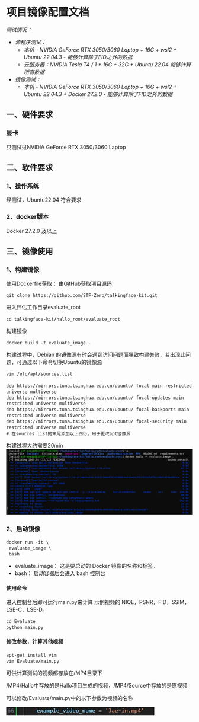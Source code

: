 # 项目镜像配置文档
_测试情况：_
+  _源程序测试：_
    + _本机 - NVIDIA GeForce RTX 3050/3060 Laptop + 16G + wsl2 + Ubuntu 22.04.3  - 能够计算除了FID之外的数据_
    + _云服务器：NVIDIA Tesla T4 / 1 * 16G + 32G + Ubuntu 22.04 能够计算所有数据_
+  _镜像测试：_
    + _本机 - NVIDIA GeForce RTX 3050/3060 Laptop + 16G + wsl2 + Ubuntu 22.04.3 + Docker 27.2.0 - 能够计算除了FID之外的数据_
## 一、硬件要求
### 显卡
只测试过NVIDIA GeForce RTX 3050/3060 Laptop
## 二、软件要求
### 1、操作系统
经测试，Ubuntu22.04 符合要求
### 2、docker版本
Docker 27.2.0 及以上
## 三、镜像使用
### 1、构建镜像
使用Dockerfile获取：
由GitHub获取项目源码
```
git clone https://github.com/STF-Zero/talkingface-kit.git
```
进入评估工作目录evaluate_root
```
cd talkingface-kit/hallo_root/evaluate_root
```
构建镜像
```
docker build -t evaluate_image .
```
构建过程中，Debian 的镜像源有时会遇到访问问题而导致构建失败，若出现此问题，可通过以下命令切换Ubuntu的镜像源
```
vim /etc/apt/sources.list

deb https://mirrors.tuna.tsinghua.edu.cn/ubuntu/ focal main restricted universe multiverse
deb https://mirrors.tuna.tsinghua.edu.cn/ubuntu/ focal-updates main restricted universe multiverse
deb https://mirrors.tuna.tsinghua.edu.cn/ubuntu/ focal-backports main restricted universe multiverse
deb https://mirrors.tuna.tsinghua.edu.cn/ubuntu/ focal-security main restricted universe multiverse
# 在sources.list的末尾添加以上四行，用于更改apt镜像源
```
构建过程大约需要20min
![alt text](dockerbuild.png)

### 2、启动镜像
```
docker run -it \
 evaluate_image \
 bash
```
+ evaluate_image：
这是要启动的 Docker 镜像的名称和标签。
+ bash：
启动容器后会进入 bash 控制台
#### 使用命令
进入控制台后即可运行main.py来计算 示例视频的 NIQE，PSNR，FID，SSIM，LSE-C，LSE-D。
```
cd Evaluate
python main.py
```
#### 修改参数，计算其他视频
```
apt-get install vim
vim Evaluate/main.py
```
可供计算测试的视频都存放在/MP4目录下

/MP4/Hallo中存放的是Hallo项目生成的视频，/MP4/Source中存放的是原视频

可以修改/Evaluate/main.py中的以下参数为视频的名称

![alt text](image.png)
